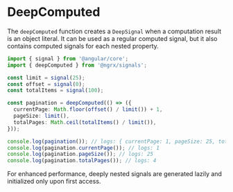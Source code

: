 # DeepComputed

The `deepComputed` function creates a `DeepSignal` when a computation result is an object literal.
It can be used as a regular computed signal, but it also contains computed signals for each nested property.

```ts
import { signal } from '@angular/core';
import { deepComputed } from '@ngrx/signals';

const limit = signal(25);
const offset = signal(0);
const totalItems = signal(100);

const pagination = deepComputed(() => ({
  currentPage: Math.floor(offset() / limit()) + 1,
  pageSize: limit(),
  totalPages: Math.ceil(totalItems() / limit()),
}));

console.log(pagination()); // logs: { currentPage: 1, pageSize: 25, totalPages: 4 }
console.log(pagination.currentPage()); // logs: 1
console.log(pagination.pageSize()); // logs: 25
console.log(pagination.totalPages()); // logs: 4
```

<div class="alert is-helpful">

For enhanced performance, deeply nested signals are generated lazily and initialized only upon first access.

</div>
